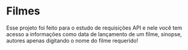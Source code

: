 # Filmes

Esse projeto foi feito para o estudo de requisições API e nele você tem acesso a informações como data de lançamento de um filme, sinopse, autores apenas digitando o nome do filme requerido!

